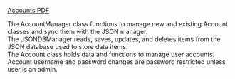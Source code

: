 [Accounts PDF](https://github.com/user-attachments/files/19619500/Accounts.drawio.pdf)

The AccountManager class functions to manage new and existing Account classes and sync them with the JSON manager.  
The JSONDBManager reads, saves, updates, and deletes items from the JSON database used to store data items.  
The Account class holds data and functions to manage user accounts.  
Account username and password changes are password restricted unless user is an admin.  
